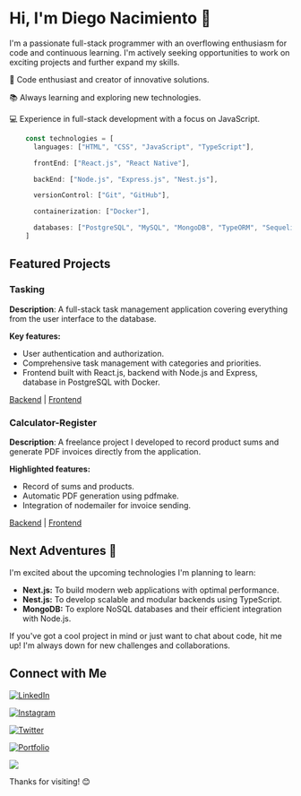 # Hi, I'm Diego Nacimiento 🤙 

I'm a passionate full-stack programmer with an overflowing enthusiasm for code and continuous learning. I'm actively seeking opportunities to work on exciting projects and further expand my skills.

🚀 Code enthusiast and creator of innovative solutions.

📚 Always learning and exploring new technologies.

💻 Experience in full-stack development with a focus on JavaScript.

```js
    const technologies = [
      languages: ["HTML", "CSS", "JavaScript", "TypeScript"],

      frontEnd: ["React.js", "React Native"],

      backEnd: ["Node.js", "Express.js", "Nest.js"],

      versionControl: ["Git", "GitHub"],

      containerization: ["Docker"],

      databases: ["PostgreSQL", "MySQL", "MongoDB", "TypeORM", "Sequelize"],
    ]
```

## Featured Projects
### Tasking
**Description**: A full-stack task management application covering everything from the user interface to the database.

**Key features:**
- User authentication and authorization.
- Comprehensive task management with categories and priorities.
- Frontend built with React.js, backend with Node.js and Express, database in PostgreSQL with Docker.

[Backend](https://github.com/diegonacimiento/tasking-backend) | [Frontend](https://github.com/diegonacimiento/tasking-frontend)

### Calculator-Register
**Description**: A freelance project I developed to record product sums and generate PDF invoices directly from the application.

**Highlighted features:**
- Record of sums and products.
- Automatic PDF generation using pdfmake.
- Integration of nodemailer for invoice sending.

[Backend](https://github.com/diegonacimiento/send-email) | [Frontend](https://github.com/diegonacimiento/calculator-register)

## Next Adventures 🚀
I'm excited about the upcoming technologies I'm planning to learn:

- **Next.js:** To build modern web applications with optimal performance.
- **Nest.js:** To develop scalable and modular backends using TypeScript.
- **MongoDB:** To explore NoSQL databases and their efficient integration with Node.js.

If you've got a cool project in mind or just want to chat about code, hit me up! I'm always down for new challenges and collaborations.

## Connect with Me

 [![LinkedIn](https://img.shields.io/badge/LinkedIn-Connect-blue?style=for-the-badge&logo=linkedin)](www.linkedin.com/in/diego-nacimiento-01b2b025a)

 [![Instagram](https://img.shields.io/badge/Instagram-Follow-E4405F?style=for-the-badge&logo=instagram)](https://www.instagram.com/diegonacimiento)
 
 [![Twitter](https://img.shields.io/badge/Twitter-Follow-1DA1F2?style=for-the-badge&logo=twitter)](https://twitter.com/diegonac23)
 
[![Portfolio](https://img.shields.io/badge/Portolio-Visit%20Me-brightgreen?style=for-the-badge&logo)](https://portfolio-diegonacimiento.vercel.app)

![](https://img.shields.io/github/followers/diegonacimiento?style=social)

Thanks for visiting! 😊
